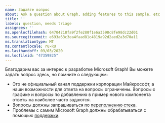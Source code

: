 ```yaml
---
name: Задайте вопрос
about: Ask a question about Graph, adding features to this sample, etc.
title: ''
labels: question, needs triage
assignees: ''
ms.openlocfilehash: 64704218fa9f2fe280f1e6a3598c8fe98dc22d01
ms.sourcegitcommit: e693a63c3ea4faad81c4819a92d2aed2a3d70a11
ms.translationtype: MT
ms.contentlocale: ru-RU
ms.lasthandoff: 09/03/2020
ms.locfileid: "47359825"
---
```

Благодарим вас за интерес к разработке Microsoft Graph! Вы можете задать вопрос здесь, но помните о следующем:

- Это не официальный канал поддержки корпорации Майкрософт, а наши возможности для ответа на вопросы ограничены. Вопросы о графике и вопросы по добавлению в пример нового компонента ответы на наиболее часто задаются.
- Вопросы должны запрашиваться по [переполнению стека](https://stackoverflow.com/questions/tagged/microsoft-graph).
- Проблемы с самим Microsoft Graph должны обрабатываться с помощью [поддержки](https://developer.microsoft.com/graph/support).

